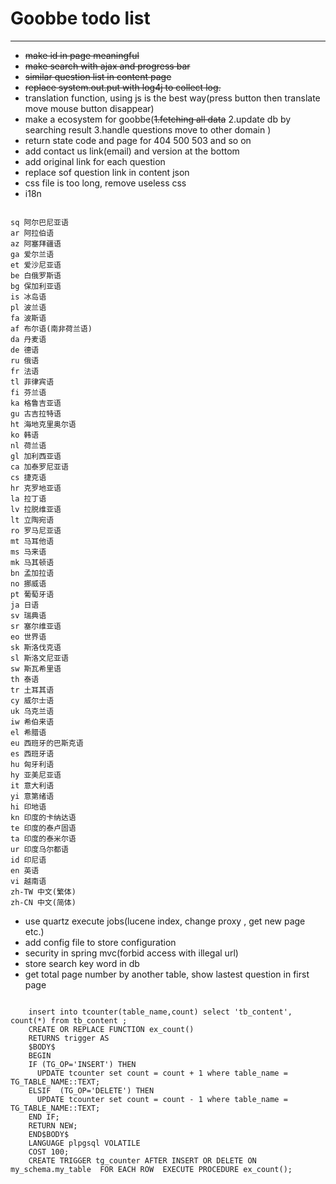 # Goobbe todo list

---

* <s>make id in page meaningful</s>
* <s>make search with ajax and progress bar</s>
* <s>similar question list in content page</s>
* <s>replace system.out.put with log4j to collect log.</s>
* translation function, using js is the best way(press button then translate move mouse button disappear)
* make a ecosystem for goobbe(<s>1.fetching all data</s> 2.update db by searching result 3.handle questions move to other domain )
* return state code and page for 404 500 503 and so on
* add contact us link(email) and version at the bottom
* add original link for each question
* replace sof question link in content json
* css file is too long, remove useless css
* i18n  
<pre><code>
sq 阿尔巴尼亚语 
ar 阿拉伯语 
az 阿塞拜疆语 
ga 爱尔兰语 
et 爱沙尼亚语 
be 白俄罗斯语 
bg 保加利亚语 
is 冰岛语 
pl 波兰语 
fa 波斯语 
af 布尔语(南非荷兰语) 
da 丹麦语 
de 德语 
ru 俄语 
fr 法语 
tl 菲律宾语 
fi 芬兰语 
ka 格鲁吉亚语 
gu 古吉拉特语 
ht 海地克里奥尔语 
ko 韩语 
nl 荷兰语 
gl 加利西亚语 
ca 加泰罗尼亚语 
cs 捷克语 
hr 克罗地亚语 
la 拉丁语 
lv 拉脱维亚语 
lt 立陶宛语 
ro 罗马尼亚语 
mt 马耳他语 
ms 马来语 
mk 马其顿语 
bn 孟加拉语 
no 挪威语 
pt 葡萄牙语 
ja 日语 
sv 瑞典语 
sr 塞尔维亚语 
eo 世界语 
sk 斯洛伐克语 
sl 斯洛文尼亚语 
sw 斯瓦希里语 
th 泰语 
tr 土耳其语 
cy 威尔士语 
uk 乌克兰语 
iw 希伯来语 
el 希腊语 
eu 西班牙的巴斯克语 
es 西班牙语 
hu 匈牙利语 
hy 亚美尼亚语 
it 意大利语 
yi 意第绪语 
hi 印地语 
kn 印度的卡纳达语 
te 印度的泰卢固语 
ta 印度的泰米尔语 
ur 印度乌尔都语 
id 印尼语 
en 英语 
vi 越南语 
zh-TW 中文(繁体) 
zh-CN 中文(简体) 
</code></pre>
* use quartz execute jobs(lucene index, change proxy , get new page etc.)
* add config file to store configuration
* security in spring mvc(forbid access with illegal url)
* store search key word in db
* get total page number by another table, show lastest question in first page
<pre><code>
    insert into tcounter(table_name,count) select 'tb_content', count(*) from tb_content ;
    CREATE OR REPLACE FUNCTION ex_count()  
    RETURNS trigger AS  
    $BODY$  
    BEGIN  
    IF (TG_OP='INSERT') THEN  
      UPDATE tcounter set count = count + 1 where table_name = TG_TABLE_NAME::TEXT;  
    ELSIF  (TG_OP='DELETE') THEN  
      UPDATE tcounter set count = count - 1 where table_name = TG_TABLE_NAME::TEXT;  
    END IF;  
    RETURN NEW;  
    END$BODY$  
    LANGUAGE plpgsql VOLATILE  
    COST 100;  
    CREATE TRIGGER tg_counter AFTER INSERT OR DELETE ON my_schema.my_table  FOR EACH ROW  EXECUTE PROCEDURE ex_count();  
</pre></code>
